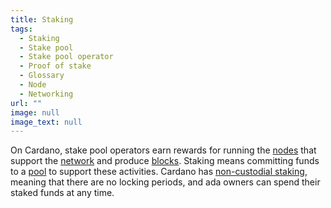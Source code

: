 ```yaml
---
title: Staking
tags:
  - Staking
  - Stake pool
  - Stake pool operator
  - Proof of stake
  - Glossary
  - Node
  - Networking
url: ""
image: null
image_text: null
---
```


On Cardano, stake pool operators earn rewards for running the [nodes](https://www.essentialcardano.io/glossary/node) that support the [network](https://www.essentialcardano.io/glossary/networking) and produce [blocks](https://www.essentialcardano.io/glossary/block). Staking means committing funds to a [pool](https://www.essentialcardano.io/glossary/stake-pool) to support these activities. Cardano has [non-custodial staking](https://www.essentialcardano.io/glossary/liquid-democracy), meaning that there are no locking periods, and ada owners can spend their staked funds at any time.
